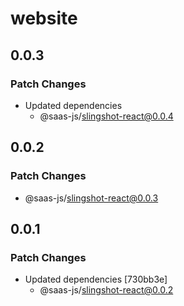 # website

## 0.0.3

### Patch Changes

- Updated dependencies
  - @saas-js/slingshot-react@0.0.4

## 0.0.2

### Patch Changes

- @saas-js/slingshot-react@0.0.3

## 0.0.1

### Patch Changes

- Updated dependencies [730bb3e]
  - @saas-js/slingshot-react@0.0.2

